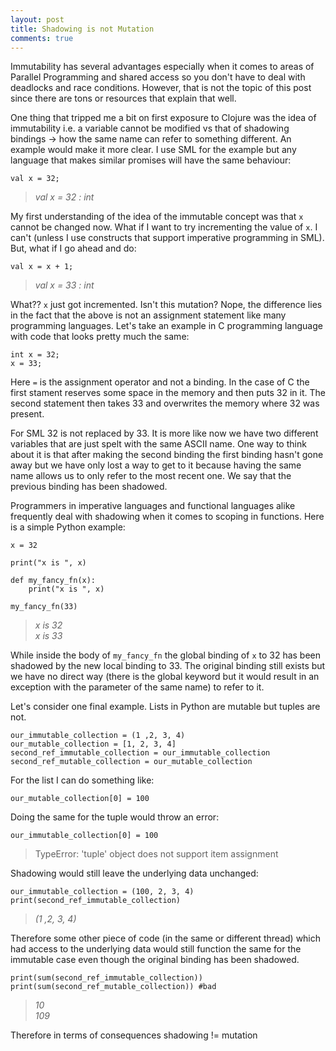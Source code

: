 ```yaml
---
layout: post
title: Shadowing is not Mutation
comments: true
---
```



Immutability has several advantages especially when it comes to areas of Parallel Programming and shared access so you don't have to deal with deadlocks and race conditions. However, that is not the topic of this post since there are tons or resources that explain that well.

One thing that tripped me a bit on first exposure to Clojure was the idea of immutability i.e. a variable cannot be modified vs that of shadowing bindings -> how the same name can refer to something different. An example would make it more clear. I use SML for the example but any language that makes similar promises will have the same behaviour:

    val x = 32;

> *val x = 32 : int*

My first understanding of the idea of the immutable concept was that `x` cannot be changed now. What if I want to try incrementing the value of `x`. I can't (unless I use constructs that support imperative programming in SML). But, what if I go ahead and do:

    val x = x + 1;

> *val x = 33 : int*

What?? `x` just got incremented. Isn't this mutation? Nope, the difference lies in the fact that the above is not an assignment statement like many programming languages. Let's take an example in C programming language with code that looks pretty much the same:

    int x = 32;
	x = 33;

Here `=` is the assignment operator and not a binding. In the case of C the first stament reserves some space in the memory and then puts 32 in it. The second statement then takes 33 and overwrites the memory where 32 was present.


For SML 32 is not replaced by 33. It is more like now we have two different variables that are just spelt with the same ASCII name. One way to think about it is that after making the second binding the first binding hasn't gone away but we have only lost a way to get to it because having the same name allows us to only refer to the most recent one. We say that the previous binding has been shadowed.

Programmers in imperative languages and functional languages alike frequently deal with shadowing when it comes to scoping in functions. Here is a simple Python example:

    x = 32
    
    print("x is ", x)
    
    def my_fancy_fn(x):
        print("x is ", x)
    
    my_fancy_fn(33)

> *x is 32 <br> x is 33*

While inside the body of `my_fancy_fn` the global binding of `x` to 32 has been shadowed by the new local binding to 33. The original binding still exists but we have no direct way (there is the global keyword but it would result in an exception with the parameter of the same name) to refer to it.

Let's consider one final example. Lists in Python are mutable but tuples are not.

    our_immutable_collection = (1 ,2, 3, 4)
    our_mutable_collection = [1, 2, 3, 4]
    second_ref_immutable_collection = our_immutable_collection
    second_ref_mutable_collection = our_mutable_collection

For the list I can do something like:

    our_mutable_collection[0] = 100

Doing the same for the tuple would throw an error:

    our_immutable_collection[0] = 100

> TypeError: 'tuple' object does not support item assignment

Shadowing would still leave the underlying data unchanged:

    our_immutable_collection = (100, 2, 3, 4)
    print(second_ref_immutable_collection)
    
 

> *(1 ,2, 3, 4)*

Therefore some other piece of code (in the same or different thread) which had access to the underlying data would still function the same for the immutable case even though the original binding has been shadowed.

    print(sum(second_ref_immutable_collection))
    print(sum(second_ref_mutable_collection)) #bad

> *10  <br> 109*

Therefore in terms of consequences shadowing != mutation

